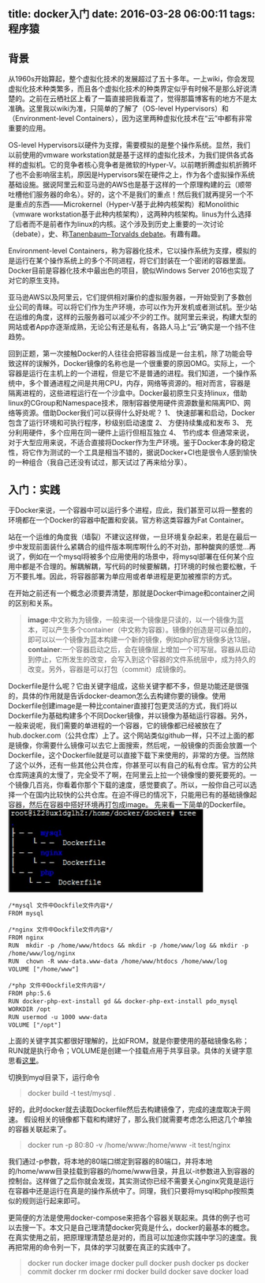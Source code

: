 title: docker入门
date: 2016-03-28 06:00:11
tags: 程序猿
---

## 背景
从1960s开始算起，整个虚拟化技术的发展超过了五十多年。一上wiki，你会发现虚拟化技术种类繁多，而且各个虚拟化技术的种类界定似乎有时候不是那么好说清楚的。之前在云栖社区上看了一篇直接把我看混了，觉得那篇博客有的地方不是太准确。这里我以wiki为准，只简单的了解了（OS-level Hypervisors）和（Environment-level Containers），因为这里两种虚拟化技术在“云”中都有非常重要的应用。

OS-level Hypervisors以硬件为支撑，需要模拟的是整个操作系统。显然，我们以前使用的vmware workstation就是基于这样的虚拟化技术，为我们提供各式各样的虚拟机。它的竞争者核心竞争者是微软的Hyper-V。以前瞎折腾虚拟机折腾坏了也不会影响宿主机，原因是Hypervisors架在硬件之上，作为各个虚拟操作系统基础设施。据说阿里云和亚马逊的AWS也是基于这样的一个原理构建的云（顺带吐槽他们服务器的命名）。好的，这个不是我们的重点！然后我们就再提另一个不是重点的东西——Microkernel（Hyper-V基于此种内核架构）和Monolithic（vmware workstation基于此种内核架构），这两种内核架构。linus为什么选择了后者而不是前者作为linux的内核。这个涉及到历史上重要的一次讨论（debate），史、称[Tanenbaum–Torvalds debate](https://en.wikipedia.org/wiki/Tanenbaum%E2%80%93Torvalds_debate)。有趣有趣。

Environment-level Containers，称为容器化技术，它以操作系统为支撑，模拟的是运行在某个操作系统上的多个不同进程，将它们封装在一个密闭的容器里面。Docker目前是容器化技术中最出色的项目，貌似Windows Server 2016也实现了对它的原生支持。

亚马逊AWS以及阿里云，它们提供相对廉价的虚拟服务器，一开始受到了多数创业公司的青睐。可以将它们作为生产环境，亦可以作为开发机或者测试机。至少站在运维的角度，这样的云服务器可以减少不少的工作。就阿里云来说，构建大型的网站或者App亦逐渐成熟，无论公有还是私有，各路人马上“云”确实是一个挡不住趋势。

回到正题，第一次接触Docker的人往往会把容器当成是一台主机，除了功能会导致这样的误解外，Docker镜像的名称也是一个很重要的原因OMG。实际上，一个容器是运行在主机上的一个进程，但是它不是普通的进程。我们知道，一个操作系统中，多个普通进程之间是共用CPU，内存，网络等资源的。相对而言，容器是隔离进程的，这些进程运行在一个沙盒中。Docker最初原生只支持linux，借助linux的CGroup和Namespace技术，限制容器使用硬件资源数量和隔离PID、网络等资源。借助Docker我们可以获得什么好处呢？
1、	快速部署和启动，Docker包含了运行环境和可执行程序，秒级别启动速度
2、	方便持续集成和发布
3、	充分利用硬件，多个应用在同一硬件上运行但相互独立
4、	节约成本
但通常来说，对于大型应用来说，不适合直接将Docker作为生产环境。鉴于Docker本身的稳定性，将它作为测试的一个工具是相当不错的，据说Docker+CI也是很令人感到愉快的一种组合（我自己还没有试过，那天试过了再来给分享）。

## 入门：实践

于Docker来说，一个容器中可以运行多个进程，应此，我们甚至可以将一整套的环境都在一个Docker的容器中配置和安装。官方称这类容器为Fat Container。

站在一个运维的角度我（墙裂）不建议这样做，一旦环境复杂起来，若是在最后一步中发现前面装什么紧耦合的组件版本啊库啊什么的不对劲，那种酸爽的感觉...再说了，例如在一个mysql将被多个应用使用的场景中，将mysql部署在任何某个应用中都是不合理的。解耦解耦，写代码的时候要解耦，打环境的时候也要松散，千万不要扎堆。因此，将容器部署为单应用或者单进程是更加被推崇的方式。

在开始之前还有一个概念必须要弄清楚，那就是Docker中image和container之间的区别和关系。
>**image**:中文称为为镜像，一般来说一个镜像是只读的，以一个镜像为蓝本，可以产生多个container（中文称为容器）。镜像的创造是可以叠加的，即可以以一个镜像为蓝本构建一个新的镜像，例如php官方镜像多达13层。
>**container**:一个容器启动之后，会在镜像层上增加一个可写层。容器从启动到停止，它所发生的改变，会写入到这个容器的文件系统层中，成为持久的改变。另外，容器是可以打包（commit）成镜像的。

Dockerfile是什么呢？它由关键字组成，这些关键字都不多，但是功能还是很强的，具体的作用就是告诉docker-deamon怎么去构建你要的镜像。使用Dockerfile创建image是一种比container直接打包更灵活的方式，我们将以Dockerfile为基础构建多个不同Docker镜像，并以镜像为基础运行容器。另外，一般来说呢，我们需要的单进程的一个容器，它的镜像都已经被放在了hub.docker.com（公共仓库）上了。这个网站类似github一样，只不过上面的都是镜像，你需要什么镜像可以去它上面搜索，然后呢，一般镜像的页面会放置一个Dockerfile，这个Dockerfile就是可以直接下载下来使用的，非常的方便。当然除了这个以外，还有一些其他公共仓库，你甚至可以有自己的私有仓库。官方的公共仓库网速真的太慢了，完全受不了啊，在阿里云上拉一个镜像慢的要死要死的。一个镜像几百兆，你看着你那个下载的速度，感觉要疯了。所以，一般你自己可以选择一个在国内比较快的公共仓库。在迫不得已的情况下，只能用已有的基础镜像起容器，然后在容器中搭好环境再打包成image。
先来看一下简单的Dockerfile。
![dockerfile_file_tree](/images/docker_file_tree.jpg)

```
/*mysql 文件中Dockfile文件内容*/
FROM mysql

/*nginx 文件中Dockfile文件内容*/
FROM nginx
RUN  mkdir -p /home/www/htdocs && mkdir -p /home/www/log && mkdir -p /home/www/log/nginx                                                                                                                           
RUN  chown -R www-data.www-data /home/www/htdocs /home/www/log                  
VOLUME ["/home/www"]

/*php 文件中Dockfile文件内容*/
FROM php:5.6                                                                                                                                                                                                       
RUN docker-php-ext-install gd && docker-php-ext-install pdo_mysql
WORKDIR /opt
RUN usermod -u 1000 www-data
VOLUME ["/opt"]
```
上面的关键字其实都很好理解的，比如FROM，就是你要使用的基础镜像名称；RUN就是执行命令；VOLUME是创建一个挂载点用于共享目录。具体的关键字意思看[这里](https://docs.docker.com/engine/reference/builder/)。

切换到myql目录下，运行命令
>docker build -t test/mysql .

好的，此时docker就去读取Dockerfile然后去构建镜像了，完成的速度取决于网速。
假设相关的镜像都下载和构建好了，那么我们就需要考虑怎么把这几个单独的容器关联起来了。
>docker run -p 80:80 -v /home/www:/home/www -it test/nginx

我们通过-p参数，将本地的80端口绑定到容器的80端口，并将本地的/home/www目录挂载到容器的/home/www目录，并且以-it参数进入到容器的控制台。这样做了之后你就会发现，其实测试你已经不需要关心nginx究竟是运行在容器中还是运行在真是的操作系统中了。同理，我们只要将mysql和php按照类似的规则运行起来即可。

更简便的方法是使用docker-compose来把各个容器关联起来。具体的例子也可以去搜一下。本文只是自己理清楚docker究竟是什么，docker的最基本的概念。在真实使用之前，把原理理清楚总是对的，而且可以加速你实践中学习的速度。我再把常用的命令列一下，具体的学习就要在真正的实践中了。
>docker run
>docker image
>docker pull
>docker push
>docker ps
>docker commit
>docker rm
>docker rmi
>docker build
>docker save
>docker load

